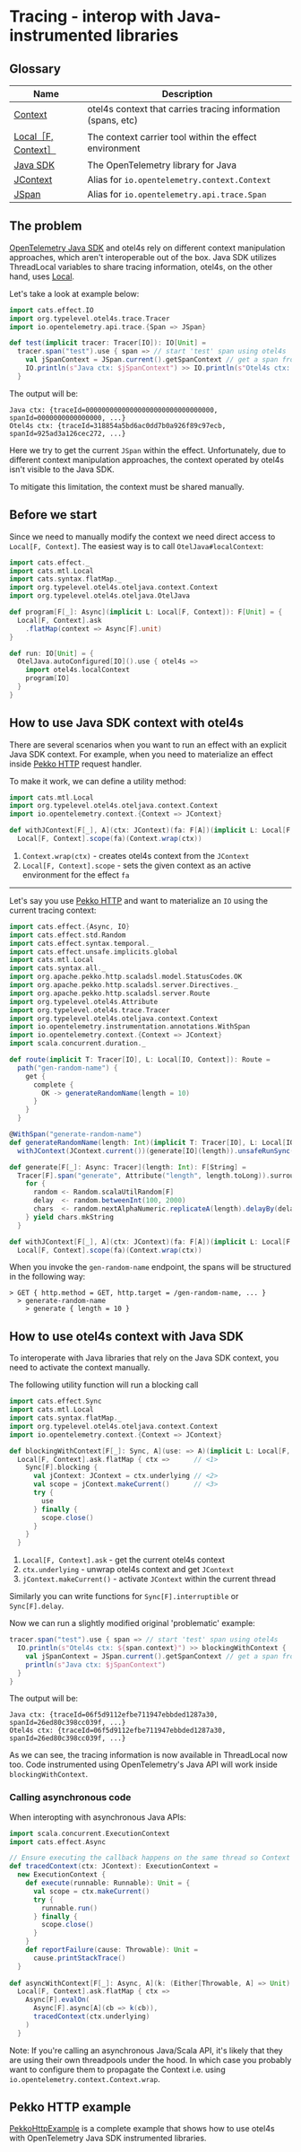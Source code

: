 # Tracing - interop with Java-instrumented libraries

## Glossary

| Name                                   | Description                                                  |
|----------------------------------------|--------------------------------------------------------------|
| [Context][otel4s-context]              | otel4s context that carries tracing information (spans, etc) |
| [Local［F, Context］][cats-mtl-local]    | The context carrier tool within the effect environment       |
| [Java SDK][opentelemetry-java]         | The OpenTelemetry library for Java                           |
| [JContext][opentelemetry-java-context] | Alias for `io.opentelemetry.context.Context`                 |
| [JSpan][opentelemetry-java-span]       | Alias for `io.opentelemetry.api.trace.Span`                  |

## The problem

[OpenTelemetry Java SDK][opentelemetry-java] and otel4s rely on different context manipulation approaches, 
which aren't interoperable out of the box. 
Java SDK utilizes ThreadLocal variables to share tracing information, 
otel4s, on the other hand, uses [Local][cats-mtl-local].

Let's take a look at example below:
```scala mdoc:silent
import cats.effect.IO
import org.typelevel.otel4s.trace.Tracer
import io.opentelemetry.api.trace.{Span => JSpan}

def test(implicit tracer: Tracer[IO]): IO[Unit] =
  tracer.span("test").use { span => // start 'test' span using otel4s
    val jSpanContext = JSpan.current().getSpanContext // get a span from a ThreadLocal var
    IO.println(s"Java ctx: $jSpanContext") >> IO.println(s"Otel4s ctx: ${span.context}")
  }
```

The output will be:
```
Java ctx: {traceId=00000000000000000000000000000000, spanId=0000000000000000, ...}
Otel4s ctx: {traceId=318854a5bd6ac0dd7b0a926f89c97ecb, spanId=925ad3a126cec272, ...}
```

Here we try to get the current `JSpan` within the effect. 
Unfortunately, due to different context manipulation approaches, 
the context operated by otel4s isn't visible to the Java SDK.

To mitigate this limitation, the context must be shared manually.

## Before we start

Since we need to manually modify the context we need direct access to `Local[F, Context]`. 
The easiest way is to call `OtelJava#localContext`:

```scala mdoc:silent
import cats.effect._
import cats.mtl.Local
import cats.syntax.flatMap._
import org.typelevel.otel4s.oteljava.context.Context
import org.typelevel.otel4s.oteljava.OtelJava

def program[F[_]: Async](implicit L: Local[F, Context]): F[Unit] = {
  Local[F, Context].ask
    .flatMap(context => Async[F].unit)
}

def run: IO[Unit] = {
  OtelJava.autoConfigured[IO]().use { otel4s =>
    import otel4s.localContext
    program[IO]
  }
}
```

## How to use Java SDK context with otel4s

There are several scenarios when you want to run an effect with an explicit Java SDK context. 
For example, when you need to materialize an effect inside [Pekko HTTP][pekko-http] request handler.

To make it work, we can define a utility method:
```scala mdoc:silent:reset
import cats.mtl.Local
import org.typelevel.otel4s.oteljava.context.Context
import io.opentelemetry.context.{Context => JContext}

def withJContext[F[_], A](ctx: JContext)(fa: F[A])(implicit L: Local[F, Context]): F[A] =
  Local[F, Context].scope(fa)(Context.wrap(ctx))
```

1) `Context.wrap(ctx)` - creates otel4s context from the `JContext`  
2) `Local[F, Context].scope` - sets the given context as an active environment for the effect `fa`

_____

Let's say you use [Pekko HTTP][pekko-http] and want to materialize an `IO` using the current tracing context: 
```scala mdoc:silent:reset
import cats.effect.{Async, IO}
import cats.effect.std.Random
import cats.effect.syntax.temporal._
import cats.effect.unsafe.implicits.global
import cats.mtl.Local
import cats.syntax.all._
import org.apache.pekko.http.scaladsl.model.StatusCodes.OK
import org.apache.pekko.http.scaladsl.server.Directives._
import org.apache.pekko.http.scaladsl.server.Route
import org.typelevel.otel4s.Attribute
import org.typelevel.otel4s.trace.Tracer
import org.typelevel.otel4s.oteljava.context.Context
import io.opentelemetry.instrumentation.annotations.WithSpan
import io.opentelemetry.context.{Context => JContext}
import scala.concurrent.duration._

def route(implicit T: Tracer[IO], L: Local[IO, Context]): Route = 
  path("gen-random-name") {
    get {
      complete {
        OK -> generateRandomName(length = 10)
      }
    }
  }

@WithSpan("generate-random-name")
def generateRandomName(length: Int)(implicit T: Tracer[IO], L: Local[IO, Context]): String =
  withJContext(JContext.current())(generate[IO](length)).unsafeRunSync()

def generate[F[_]: Async: Tracer](length: Int): F[String] =
  Tracer[F].span("generate", Attribute("length", length.toLong)).surround {
    for {
      random <- Random.scalaUtilRandom[F]
      delay  <- random.betweenInt(100, 2000)
      chars  <- random.nextAlphaNumeric.replicateA(length).delayBy(delay.millis)
    } yield chars.mkString
  }

def withJContext[F[_], A](ctx: JContext)(fa: F[A])(implicit L: Local[F, Context]): F[A] =
  Local[F, Context].scope(fa)(Context.wrap(ctx))
```

When you invoke the `gen-random-name` endpoint, the spans will be structured in the following way:
```
> GET { http.method = GET, http.target = /gen-random-name, ... }
  > generate-random-name 
    > generate { length = 10 } 
```

## How to use otel4s context with Java SDK

To interoperate with Java libraries that rely on the Java SDK context, you need to activate the context manually.

The following utility function will run a blocking call

```scala mdoc:silent:reset
import cats.effect.Sync
import cats.mtl.Local
import cats.syntax.flatMap._
import org.typelevel.otel4s.oteljava.context.Context
import io.opentelemetry.context.{Context => JContext}

def blockingWithContext[F[_]: Sync, A](use: => A)(implicit L: Local[F, Context]): F[A] = 
  Local[F, Context].ask.flatMap { ctx =>      // <1>
    Sync[F].blocking {
      val jContext: JContext = ctx.underlying // <2>
      val scope = jContext.makeCurrent()      // <3>
      try {
        use
      } finally {
        scope.close()
      }
    }
  }
```

1) `Local[F, Context].ask` - get the current otel4s context  
2) `ctx.underlying` - unwrap otel4s context and get `JContext`  
3) `jContext.makeCurrent()` - activate `JContext` within the current thread

Similarly you can write functions for `Sync[F].interruptible` or `Sync[F].delay`.
 
Now we can run a slightly modified original 'problematic' example:
```scala
tracer.span("test").use { span => // start 'test' span using otel4s
  IO.println(s"Otel4s ctx: ${span.context}") >> blockingWithContext {
    val jSpanContext = JSpan.current().getSpanContext // get a span from the ThreadLocal variable
    println(s"Java ctx: $jSpanContext") 
  }
}
```

The output will be:
```
Java ctx: {traceId=06f5d9112efbe711947ebbded1287a30, spanId=26ed80c398cc039f, ...}
Otel4s ctx: {traceId=06f5d9112efbe711947ebbded1287a30, spanId=26ed80c398cc039f, ...}
```

As we can see, the tracing information is now available in ThreadLocal now too.
Code instrumented using OpenTelemetry's Java API will work inside `blockingWithContext`.

### Calling asynchronous code

When interopting with asynchronous Java APIs:

```scala mdoc:silent
import scala.concurrent.ExecutionContext
import cats.effect.Async

// Ensure executing the callback happens on the same thread so Context is correctly propagated and then cleaned up
def tracedContext(ctx: JContext): ExecutionContext =
  new ExecutionContext {
    def execute(runnable: Runnable): Unit = {
      val scope = ctx.makeCurrent()
      try {
        runnable.run()
      } finally {
        scope.close()
      }
    }
    def reportFailure(cause: Throwable): Unit =
      cause.printStackTrace()
  }
  
def asyncWithContext[F[_]: Async, A](k: (Either[Throwable, A] => Unit) => F[Option[F[Unit]]])(implicit L: Local[F, Context]): F[A] =
  Local[F, Context].ask.flatMap { ctx =>
    Async[F].evalOn(
      Async[F].async[A](cb => k(cb)), 
      tracedContext(ctx.underlying)
    )
  }
```

Note: If you're calling an asynchronous Java/Scala API, it's likely that they are using their own threadpools under the hood.
In which case you probably want to configure them to propagate the Context i.e. using `io.opentelemetry.context.Context.wrap`.

## Pekko HTTP example

[PekkoHttpExample][pekko-http-example] is a complete example that shows how to use otel4s
with OpenTelemetry Java SDK instrumented libraries.

[opentelemetry-java]: https://github.com/open-telemetry/opentelemetry-java
[opentelemetry-java-autoconfigure]: https://github.com/open-telemetry/opentelemetry-java/blob/v1.31.0/sdk-extensions/autoconfigure/README.md
[opentelemetry-java-context]: https://github.com/open-telemetry/opentelemetry-java/blob/v1.31.0/context/src/main/java/io/opentelemetry/context/Context.java
[opentelemetry-java-span]: https://github.com/open-telemetry/opentelemetry-java/blob/v1.31.0/api/all/src/main/java/io/opentelemetry/api/trace/Span.java
[otel4s-context]: https://github.com/typelevel/otel4s/blob/main/java/common/src/main/scala/org/typelevel/otel4s/java/context/Context.scala
[cats-mtl-local]: https://typelevel.org/cats-mtl/mtl-classes/local.html
[pekko-http]: https://pekko.apache.org/docs/pekko-http/current
[pekko-http-example]: https://github.com/typelevel/otel4s/blob/main/examples/src/main/scala/PekkoHttpExample.scala
